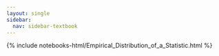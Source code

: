 ```yaml
---
layout: single
sidebar:
  nav: sidebar-textbook
---
```


{% include notebooks-html/Empirical_Distribution_of_a_Statistic.html %}
